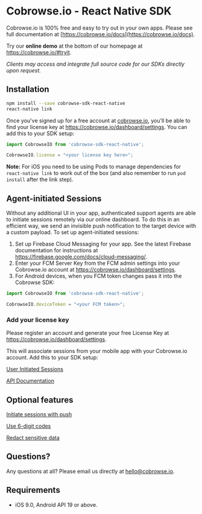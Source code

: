 # Cobrowse.io - React Native SDK

Cobrowse.io is 100% free and easy to try out in your own apps. Please see full documentation at [https://cobrowse.io/docs](https://cobrowse.io/docs).

Try our **online demo** at the bottom of our homepage at <https://cobrowse.io/#tryit>.

*Clients may access and integrate full source code for our SDKs directly upon request.*

## Installation

```bash
npm install --save cobrowse-sdk-react-native
react-native link
```

Once you've signed up for a free account at [cobrowse.io](https://cobrowse.io), you'll be able to find your license key at <https://cobrowse.io/dashboard/settings>. You can add this to your SDK setup:

```javascript
import CobrowseIO from 'cobrowse-sdk-react-native';

CobrowseIO.license = "<your license key here>";

```

**Note:** For iOS you need to be using Pods to manage dependencies for `react-native link` to work out of the box (and also remember to run `pod install` after the link step).

## Agent-initiated Sessions

Without any additional UI in your app, authenticated support agents are able to initiate sessions remotely via our online dashboard. To do this in an efficient way, we send an invisible push notification to the target device with a custom payload. To set up agent-initiated sessions:

1. Set up Firebase Cloud Messaging for your app. See the latest Firebase documentation for instructions at <https://firebase.google.com/docs/cloud-messaging/>.
2. Enter your FCM Server Key from the FCM admin settings into your Cobrowse.io account at https://cobrowse.io/dashboard/settings.
3. For Android devices, when you FCM token changes pass it into the Cobrowse SDK:

```javascript
import CobrowseIO from 'cobrowse-sdk-react-native';

CobrowseIO.deviceToken = "<your FCM token>";

```

### Add your license key
Please register an account and generate your free License Key at <https://cobrowse.io/dashboard/settings>.

This will associate sessions from your mobile app with your Cobrowse.io account. Add this to your SDK setup:

[User Initiated Sessions](./docs/user-initiated-sessions.md)

[API Documentation](./docs/api.md)

## Optional features

[Initiate sessions with push](https://cobrowse.io/docs#initiate-with-push)

[Use 6-digit codes](https://cobrowse.io/docs#user-generated-codes)

[Redact sensitive data](https://cobrowse.io/docs#redact-sensitive-data)

## Questions?
Any questions at all? Please email us directly at [hello@cobrowse.io](mailto:hello@cobrowse.io).

## Requirements

* iOS 9.0, Android API 19 or above.
